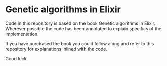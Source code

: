 # Genetic algorithms in Elixir

Code in this repository is based on the book Genetic algorithms in Elixir. Wherever possible the code has been annotated to explain specifics of the implementation.

If you have purchased the book you could follow along and refer to this repository for explanations inlined with the code.

Good luck.
